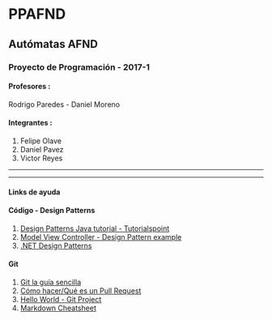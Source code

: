 # PPAFND
## Autómatas AFND

### Proyecto de Programación - 2017-1
#### Profesores : 
   Rodrigo Paredes - Daniel Moreno

#### Integrantes : 
1. Felipe Olave
2. Daniel Pavez
3. Victor Reyes

---

---
#### Links de ayuda

#### Código - Design Patterns
1. [Design Patterns Java tutorial - Tutorialspoint](https://www.tutorialspoint.com/design_pattern/index.htm)
2. [Model View Controller - Design Pattern example](https://www.tutorialspoint.com/design_pattern/mvc_pattern.htm)
3. [.NET Design Patterns](http://www.dofactory.com/net/design-patterns)


#### Git
1. [Git la guía sencilla](http://rogerdudler.github.io/git-guide/index.es.html)
2. [Cómo hacer/Qué es un Pull Request](https://styde.net/pull-request-en-github/)
3. [Hello World - Git Project](https://guides.github.com/activities/hello-world/) 
4. [Markdown Cheatsheet](https://github.com/adam-p/markdown-here/wiki/Markdown-Cheatsheet)

